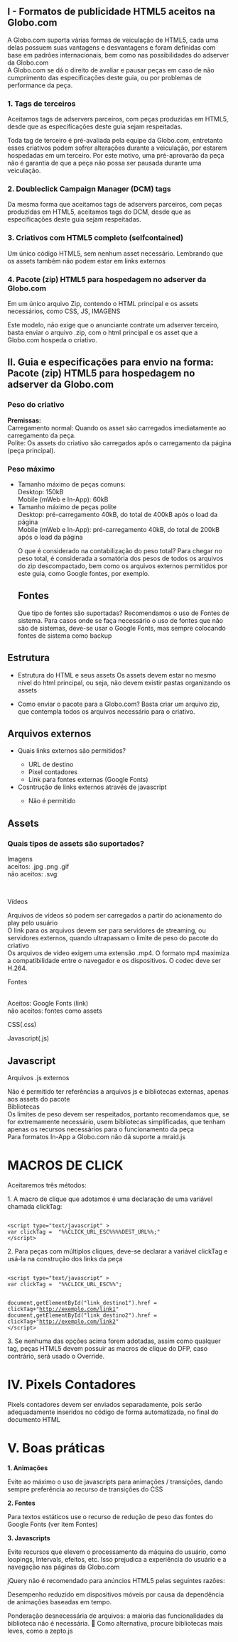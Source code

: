 <h2>I - Formatos de publicidade HTML5 aceitos na Globo.com</h2>

<p>A Globo.com suporta várias formas de veiculação de HTML5, cada uma
delas possuem suas vantagens e desvantagens e foram definidas com
base em padrões internacionais, bem como nas possibilidades do
adserver da Globo.com<br>
A Globo.com se dá o direito de avaliar e pausar peças em caso de não
cumprimento das especificações deste guia, ou por problemas de
performance da peça.<br>

<h3>1. Tags de terceiros</h3>
<p>Aceitamos tags de adservers parceiros, com peças produzidas
em HTML5, desde que as especificações deste guia sejam
respeitadas. </p>
<p>Toda tag de terceiro é pré-avaliada pela equipe da Globo.com,
entretanto esses criativos podem sofrer alterações durante a
veiculação, por estarem hospedadas em um terceiro. Por este
motivo, uma pré-aprovarão da peça não é garantia de que a peça
não possa ser pausada durante uma veiculação.</p>

<h3>2. Doubleclick Campaign Manager (DCM) tags</h3>
<p>Da mesma forma que aceitamos tags de adservers parceiros,
com peças produzidas em HTML5, aceitamos tags do DCM,
desde que as especificações deste guia sejam respeitadas. </p>

<h3>3. Criativos com HTML5 completo (selfcontained)</h3>
<p>Um único código HTML5, sem nenhum asset necessário.
Lembrando que os assets também não podem estar em links
externos</p>

<h3>4. Pacote (zip) HTML5 para hospedagem no adserver da Globo.com</h3>
<p>Em um único arquivo Zip, contendo o HTML principal e os assets
necessários, como CSS, JS, IMAGENS</p>
<p>Este modelo, não exige que o anunciante contrate um adserver
terceiro, basta enviar o arquivo .zip, com o html principal e os
asset que a Globo.com hospeda o criativo.</p>

<h2>II. Guia e especificações para envio na forma:
Pacote (zip) HTML5 para hospedagem no
adserver da Globo.com
</h2>

<h3>Peso do criativo</h3>
<p><strong>Premissas:</strong> <br>
Carregamento normal: Quando os asset são carregados imediatamente ao
carregamento da peça.<br>
Polite: Os assets do criativo são carregados após o carregamento da página
(peça principal).</p>

<h3>Peso máximo</h3>
<ul>
    <li>Tamanho máximo de peças comuns:<br>
Desktop: 150kB<br>
Mobile (mWeb e In-App): 60kB</li>
    <li>Tamanho máximo de peças polite<br>
Desktop: pré-carregamento 40kB, do total de 400kB após o
load da página<br>
Mobile (mWeb e In-App): pré-carregamento 40kB, do total
de 200kB após o load da página
</li>

<p>O que é considerado na contabilização do peso total?
Para chegar no peso total, é considerada a somatória dos pesos de todos
os arquivos do zip descompactado, bem como os arquivos externos
permitidos por este guia, como Google fontes, por exemplo.
</p>

<h2>Fontes</h2>

<p>Que tipo de fontes são suportadas? Recomendamos o uso de Fontes
de sistema. Para casos onde se faça necessário o uso de fontes que
não são de sistemas, deve-se usar o Google Fonts, mas sempre colocando fontes de sistema como backup</p>
</ul>

<h2>Estrutura</h2>
<ul>
    <li><p>Estrutura do HTML e seus assets
Os assets devem estar no mesmo nível do html principal, ou seja,
não devem existir pastas organizando os assets</p></li>
<li><p>Como enviar o pacote para a Globo.com?
Basta criar um arquivo zip, que contempla todos os arquivos
necessário para o criativo.</p></li>
</ul>

<h2>Arquivos externos</h2>
<ul>
    <li>Quais links externos são permitidos?</li>
        <ul>
            <li>URL de destino</li>
            <li>Pixel contadores</li>
            <li>Link para fontes externas (Google Fonts)</li>
        </ul>
    <li>Cosntrução de links externos através de javascript</li>
        <ul><li>Não é permitido</li></ul>
</ul>

<h2>Assets</h2>
<h3>Quais tipos de assets são suportados?</h3>
<p>Imagens<br>
aceitos: .jpg .png .gif<br>
não aceitos: .svg
</p><br>
<p>Vídeos</p>
<p>Arquivos de vídeos só podem ser carregados a partir do
acionamento do play pelo usuário <br>
O link para os arquivos devem ser para servidores de
streaming, ou servidores externos, quando ultrapassam o
limite de peso do pacote do criativo<br>
Os arquivos de vídeo exigem uma extensão .mp4. O
formato mp4 maximiza a compatibilidade entre o
navegador e os dispositivos. O codec deve ser H.264.
</p>

<p>Fontes</p><br>
Aceitos: Google Fonts (link)<br>
não aceitos: fontes como assets<br>

<p>CSS(.css)</p>
<p>Javascript(.js)</p>

<h2>Javascript</h2>
<p>Arquivos .js externos</p>
<p>Não é permitido ter referências a arquivos js e bibliotecas
externas, apenas aos assets do pacote<br>
Bibliotecas<br>
Os limites de peso devem ser respeitados, portanto
recomendamos que, se for extremamente necessário,
usem bibliotecas simplificadas, que tenham apenas os
recursos necessários para o funcionamento da peça <br>
Para formatos In-App a Globo.com não dá suporte a
mraid.js</p>

<h1>MACROS DE CLICK</h1>

<p>Aceitaremos três métodos:</p>

<p>1. A macro de clique que adotamos é uma declaração de uma
variável chamada clickTag:</p>
<code>
&lt;script type="text/javascript" &gt;
var clickTag =  "%%CLICK_URL_ESC%%%%DEST_URL%%;"   
&lt;/script&gt;</code>

<p>2. Para peças com múltiplos cliques, deve-se declarar a variável
clickTag e usá-la na construção dos links da peça
</p>
<code>
&lt;script type="text/javascript" &gt;
var clickTag =  "%%CLICK_URL_ESC%%";

document,getElementById("link_destino1").href = clickTag+"http://exemplo.com/link1"
document,getElementById("link_destino2").href = clickTag+"http://exemplo.com/link2"
&lt;/script&gt;</code>

<p>3. Se nenhuma das opções acima forem adotadas, assim como
qualquer tag, peças HTML5 devem possuir as macros de clique
do DFP, caso contrário, será usado o Override.
</p>

<h1>IV. Pixels Contadores</h1>
<p>Pixels contadores devem ser enviados separadamente, pois serão
adequadamente inseridos no código de forma automatizada, no final do
documento HTML</p>

<h1>V. Boas práticas</h1>
<p><strong>1. Animações</strong></p>
<p>Evite ao máximo o uso de javascripts para animações /
transições, dando sempre preferência ao recurso de
transições do CSS</p>
<p><strong>2. Fontes</strong></p>
<p>Para textos estáticos use o recurso de redução de peso
das fontes do Google Fonts (ver item Fontes)</p>
<p><strong>3. Javascripts</strong></p>
<p>Evite recursos que elevem o processamento da máquina
do usuário, como loopings, Intervals, efeitos, etc. Isso
prejudica a experiência do usuário e a navegação nas
páginas da Globo.com</p>
<p>jQuery não é recomendado para anúncios HTML5 pelas
seguintes razões:</p>
<p>Desempenho reduzido em dispositivos móveis por
causa da dependência de animações baseadas em
tempo.</p>
<p>Ponderação desnecessária de arquivos: a maioria
das funcionalidades da biblioteca não é necessária.
 Como alternativa, procure bibliotecas mais leves, como
a zepto.js</p>
